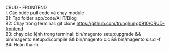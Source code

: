CRUD - FRONTEND</br>
I. Các bước pull code và chạy module</br>
B1: Tạo folder app/code/AHT/Blog</br>
B2: Chạy trong terminal: git clone https://github.com/trunghung0910/CRUD-frontend</br>
B3: chạy các lệnh trong terminal: bin/magento setup:upgrade && bin/magento setup:di:compile && bin/magento c:c && bin/magento s:s:d -f</br>
B4: Hoàn thành.</br>
